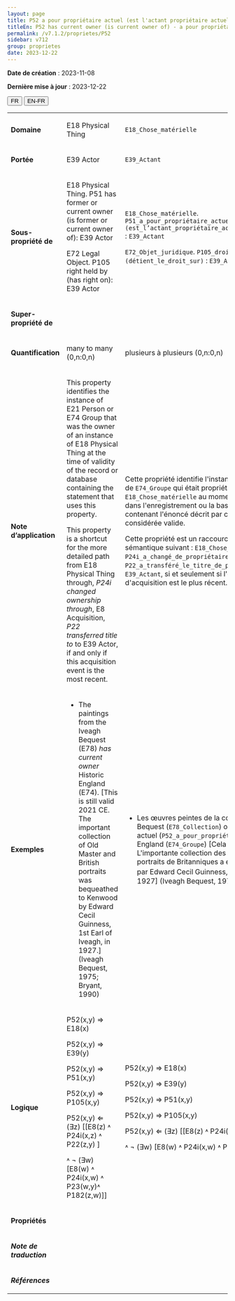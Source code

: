 ```yaml
---
layout: page
title: P52 a pour propriétaire actuel (est l'actant propriétaire actuel de)
titleEn: P52 has current owner (is current owner of) - a pour propriétaire actuel (est l'actant propriétaire actuel de)
permalink: /v7.1.2/proprietes/P52
sidebar: v712
group: proprietes
date: 2023-12-22
---
```


**Date de création** : 2023-11-08

**Dernière mise à jour** : 2023-12-22

<div class="lang-buttons">
 <button id="fr" class="activate">FR</button>
 <button id="en-fr">EN-FR</button>
</div>

<table>
<tbody>
<tr>
<td><p><strong>Domaine</strong></p></td>
<td class="en">
<p>E18 Physical Thing</p>
</td>
<td>
<p><code class="language-plaintext highlighter-rouge">E18_Chose_matérielle</code></p>
</td>
</tr>
<tr>
<td><p><strong>Portée</strong></p></td>
<td class="en">
<p>E39 Actor</p>
</td>
<td>
<p><code class="language-plaintext highlighter-rouge">E39_Actant</code></p>
</td>
</tr>
<tr>
<td><p><strong>Sous-propriété de</strong></p></td>
<td class="en">
<p>E18 Physical Thing. P51 has former or current owner (is former or current owner of): E39 Actor </p>
<p>E72 Legal Object. P105 right held by (has right on): E39 Actor</p>
</td>
<td>
<p><code class="language-plaintext highlighter-rouge">E18_Chose_matérielle</code>. <code class="language-plaintext highlighter-rouge">P51_a_pour_propriétaire_actuel_ou_antérieur (est_l’actant_propriétaire_actuel_ou_antérieur_de)</code> : <code class="language-plaintext highlighter-rouge">E39_Actant</code></p>
<p><code class="language-plaintext highlighter-rouge">E72_Objet_juridique</code>. <code class="language-plaintext highlighter-rouge">P105_droit_détenu_par (détient_le_droit_sur)</code> : <code class="language-plaintext highlighter-rouge">E39_Actant</code></p>
</td>
</tr>
<tr>
<td><p><strong>Super-propriété de</strong></p></td>
<td class="en">
</td>
<td>
</td>
</tr>
<tr>
<td><p><strong>Quantification</strong></p></td>
<td class="en">
<p>many to many (0,n:0,n) </p>
</td>
<td>
<p>plusieurs à plusieurs (0,n:0,n)</p>
</td>
</tr>
<tr>
<td><p><strong>Note d’application</strong></p></td>
<td class="en">
<p>This property identifies the instance of E21 Person or E74 Group that was the owner of an instance of E18 Physical Thing at the time of validity of the record or database containing the statement that uses this property. </p>
<p>This property is a shortcut for the more detailed path from E18 Physical Thing through, <em>P24i changed ownership through</em>, E8 Acquisition, <em>P22 transferred title to</em> to E39 Actor, if and only if this acquisition event is the most recent.</p>
</td>
<td>
<p>Cette propriété identifie l'instance de <code class="language-plaintext highlighter-rouge">E21_Personne</code> ou de <code class="language-plaintext highlighter-rouge">E74_Groupe</code> qui était propriétaire d'une instance de <code class="language-plaintext highlighter-rouge">E18_Chose_matérielle</code> au moment où l'information dans l'enregistrement ou la base de données contenant l'énoncé décrit par cette propriété était considérée valide.</p>
<p>Cette propriété est un raccourci du chemin sémantique suivant : <code class="language-plaintext highlighter-rouge">E18_Chose_matérielle</code>, <code class="language-plaintext highlighter-rouge">P24i_a_changé_de_propriétaire_par</code>, <code class="language-plaintext highlighter-rouge">E8_Acquisition</code>, <code class="language-plaintext highlighter-rouge">P22_a_transféré_le_titre_de_propriété_à</code>, <code class="language-plaintext highlighter-rouge">E39_Actant</code>, si et seulement si l'évènement d'acquisition est le plus récent. </p>
</td>
</tr>
<tr>
<td><p><strong>Exemples</strong></p></td>
<td class="en">
<ul>
<li><p>The paintings from the Iveagh Bequest (E78) <em>has current owner</em> Historic England (E74). [This is still valid 2021 CE. The important collection of Old Master and British portraits was bequeathed to Kenwood by Edward Cecil Guinness, 1st Earl of Iveagh, in 1927.] (Iveagh Bequest, 1975; Bryant, 1990)</p>
</li>
</ul>
</td>
<td>
<ul>
<li><p>Les œuvres peintes de la collection Iveagh Bequest (<code class="language-plaintext highlighter-rouge">E78_Collection</code>) ont pour propriétaire actuel (<code class="language-plaintext highlighter-rouge">P52_a_pour_propriétaire_actuel</code>) Historic England (<code class="language-plaintext highlighter-rouge">E74_Groupe</code>) [Cela est valide en 2021 EC. L'importante collection des maîtres anciens et des portraits de Britanniques a été léguée à Kenwood par Edward Cecil Guinness, 1<sup>er</sup> comte d'Iveagh en 1927] (Iveagh Bequest, 1975; Bryant, 1990)</p>
</li>
</ul>
</td>
</tr>
<tr>
<td><p><strong>Logique</strong></p></td>
<td class="en">
<p>P52(x,y) ⇒ E18(x) </p>
<p>P52(x,y) ⇒ E39(y) </p>
<p>P52(x,y) ⇒ P51(x,y) </p>
<p>P52(x,y) ⇒ P105(x,y) </p>
<p>P52(x,y) ⇐ (∃z) [[E8(z) ˄ P24i(x,z) ˄ P22(z,y) ]</p>
<p> ˄ ¬ (∃w) [E8(w) ˄ P24i(x,w) ˄ P23(w,y)˄ P182(z,w)]]</p>
</td>
<td>
<p>P52(x,y) ⇒ E18(x) </p>
<p>P52(x,y) ⇒ E39(y) </p>
<p>P52(x,y) ⇒ P51(x,y) </p>
<p>P52(x,y) ⇒ P105(x,y) </p>
<p>P52(x,y) ⇐ (∃z) [[E8(z) ˄ P24i(x,z) ˄ P22(z,y)]</p>
<p> ˄ ¬ (∃w) [E8(w) ˄ P24i(x,w) ˄ P23(w,y)˄ P182(z,w)]]</p>
</td>
</tr>
<tr>
<td><p><strong>Propriétés</strong></p></td>
<td class="en">
</td>
<td>
</td>
</tr>
<tr>
<td><p><strong><em>Note de traduction</em></strong></p></td>
<td colspan="2">
</td>
</tr>
<tr>
<td><p><strong><em>Références</em></strong></p></td>
<td colspan="2">
<p><em></em></p>
</td>
</tr>
</tbody>
</table>
